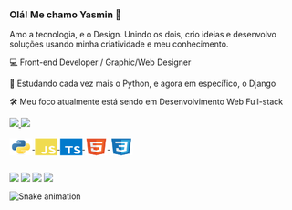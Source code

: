 ### Olá! Me chamo Yasmin 👋
Amo a tecnologia, e o Design. Unindo os dois, crio ideias e desenvolvo soluções usando minha criatividade e meu conhecimento.

💻 Front-end Developer / Graphic/Web Designer

🐍 Estudando cada vez mais o Python, e agora em específico, o Django 

🛠 Meu foco atualmente está sendo em Desenvolvimento Web Full-stack


  <a href="https://github.com/yasminlopes">
  <img height="180em" src="https://github-readme-stats.vercel.app/api?username=yasminlopes&show_icons=true&theme=dracula&include_all_commits=true&count_private=true"/>
  <img height="180em" src="https://github-readme-stats.vercel.app/api/top-langs/?username=yasminlopes&layout=compact&langs_count=7&theme=dracula"/>
</div>
<div style="display: inline_block"><br>
  
  <img align="center" alt="Yas-Python" height="30" width="40" src="https://raw.githubusercontent.com/devicons/devicon/master/icons/python/python-original.svg">
  <img align="center" alt="Yas-Js" height="30" width="40" src="https://raw.githubusercontent.com/devicons/devicon/master/icons/javascript/javascript-plain.svg">
  <img align="center" alt="Yas-Ts" height="30" width="40" src="https://raw.githubusercontent.com/devicons/devicon/master/icons/typescript/typescript-plain.svg">
  <img align="center" alt="Yas-HTML" height="30" width="40" src="https://raw.githubusercontent.com/devicons/devicon/master/icons/html5/html5-original.svg">
  <img align="center" alt="Yas-CSS" height="30" width="40" src="https://raw.githubusercontent.com/devicons/devicon/master/icons/css3/css3-original.svg">
</div>
  
  ##
 
  <a href="https://instagram.com/yaslpx" target="_blank"><img src="https://img.shields.io/badge/-Instagram-%23E4405F?style=for-the-badge&logo=instagram&logoColor=white" target="_blank"></a>
  <a href = "be.net/yasmin-lopes"><img src="https://img.shields.io/badge/-Behance-blue?style=for-the-badge&logo=behance&logoColor=white" target="_blank"></a>
  <a href = "mailto:yasmin.lopesx27@gmail.com"><img src="https://img.shields.io/badge/-Gmail-%23333?style=for-the-badge&logo=gmail&logoColor=white" target="_blank"></a>
  <a href="https://www.linkedin.com/in/yasmin-lopes-841b601a1/" target="_blank"><img src="https://img.shields.io/badge/-LinkedIn-%230077B5?style=for-the-badge&logo=linkedin&logoColor=white" target="_blank"></a> 
 
 
</div>

 ![Snake animation](https://github.com/yasminlopes/yasminlopes/blob/output/github-contribution-grid-snake.svg)
